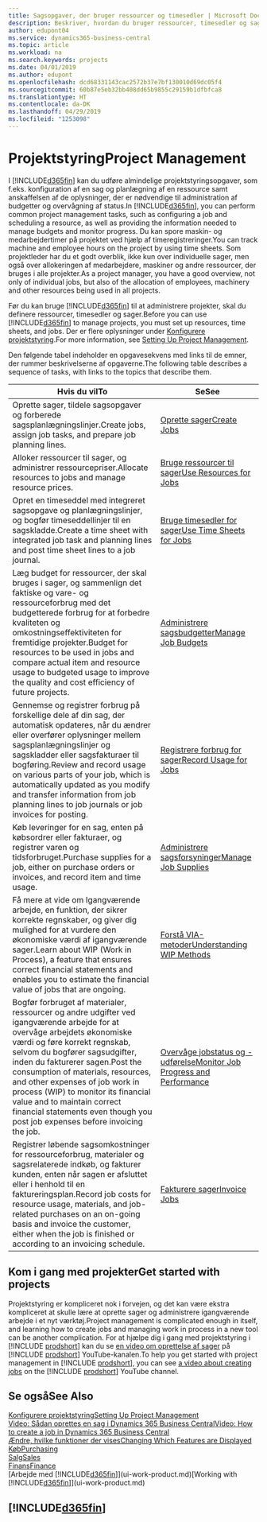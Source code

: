 ```yaml
---
title: Sagsopgaver, der bruger ressourcer og timesedler | Microsoft Docs
description: Beskriver, hvordan du bruger ressourcer, timesedler og sager til at administrere projekter.
author: edupont04
ms.service: dynamics365-business-central
ms.topic: article
ms.workload: na
ms.search.keywords: projects
ms.date: 04/01/2019
ms.author: edupont
ms.openlocfilehash: dcd68331143cac2572b37e7bf130010d69dc05f4
ms.sourcegitcommit: 60b87e5eb32bb408dd65b9855c29159b1dfbfca8
ms.translationtype: HT
ms.contentlocale: da-DK
ms.lasthandoff: 04/29/2019
ms.locfileid: "1253098"
---
```

# <a name="project-management"></a><span data-ttu-id="a515f-103">Projektstyring</span><span class="sxs-lookup"><span data-stu-id="a515f-103">Project Management</span></span>
<span data-ttu-id="a515f-104">I [!INCLUDE[d365fin](includes/d365fin_md.md)] kan du udføre almindelige projektstyringsopgaver, som f.eks. konfiguration af en sag og planlægning af en ressource samt anskaffelsen af de oplysninger, der er nødvendige til administration af budgetter og overvågning af status.</span><span class="sxs-lookup"><span data-stu-id="a515f-104">In [!INCLUDE[d365fin](includes/d365fin_md.md)], you can perform common project management tasks, such as configuring a job and scheduling a resource, as well as providing the information needed to manage budgets and monitor progress.</span></span> <span data-ttu-id="a515f-105">Du kan spore maskin- og medarbejdertimer på projektet ved hjælp af timeregistreringer.</span><span class="sxs-lookup"><span data-stu-id="a515f-105">You can track machine and employee hours on the project by using time sheets.</span></span> <span data-ttu-id="a515f-106">Som projektleder har du et godt overblik, ikke kun over individuelle sager, men også over allokeringen af medarbejdere, maskiner og andre ressourcer, der bruges i alle projekter.</span><span class="sxs-lookup"><span data-stu-id="a515f-106">As a project manager, you have a good overview, not only of individual jobs, but also of the allocation of employees, machinery and other resources being used in all projects.</span></span>

<span data-ttu-id="a515f-107">Før du kan bruge [!INCLUDE[d365fin](includes/d365fin_md.md)] til at administrere projekter, skal du definere ressourcer, timesedler og sager.</span><span class="sxs-lookup"><span data-stu-id="a515f-107">Before you can use [!INCLUDE[d365fin](includes/d365fin_md.md)] to manage projects, you must set up resources, time sheets, and jobs.</span></span> <span data-ttu-id="a515f-108">Der er flere oplysninger under [Konfigurere projektstyring](projects-setup-projects.md).</span><span class="sxs-lookup"><span data-stu-id="a515f-108">For more information, see [Setting Up Project Management](projects-setup-projects.md).</span></span>  

<span data-ttu-id="a515f-109">Den følgende tabel indeholder en opgavesekvens med links til de emner, der rummer beskrivelserne af opgaverne.</span><span class="sxs-lookup"><span data-stu-id="a515f-109">The following table describes a sequence of tasks, with links to the topics that describe them.</span></span>

| <span data-ttu-id="a515f-110">Hvis du vil</span><span class="sxs-lookup"><span data-stu-id="a515f-110">To</span></span> | <span data-ttu-id="a515f-111">Se</span><span class="sxs-lookup"><span data-stu-id="a515f-111">See</span></span> |
| --- | --- |
| <span data-ttu-id="a515f-112">Oprette sager, tildele sagsopgaver og forberede sagsplanlægningslinjer.</span><span class="sxs-lookup"><span data-stu-id="a515f-112">Create jobs, assign job tasks, and prepare job planning lines.</span></span> |[<span data-ttu-id="a515f-113">Oprette sager</span><span class="sxs-lookup"><span data-stu-id="a515f-113">Create Jobs</span></span>](projects-how-create-jobs.md) |
| <span data-ttu-id="a515f-114">Alloker ressourcer til sager, og administrer ressourcepriser.</span><span class="sxs-lookup"><span data-stu-id="a515f-114">Allocate resources to jobs and manage resource prices.</span></span> |[<span data-ttu-id="a515f-115">Bruge ressourcer til sager</span><span class="sxs-lookup"><span data-stu-id="a515f-115">Use Resources for Jobs</span></span>](projects-how-use-resources.md) |
| <span data-ttu-id="a515f-116">Opret en timeseddel med integreret sagsopgave og planlægningslinjer, og bogfør timeseddellinjer til en sagskladde.</span><span class="sxs-lookup"><span data-stu-id="a515f-116">Create a time sheet with integrated job task and planning lines and post time sheet lines to a job journal.</span></span> |[<span data-ttu-id="a515f-117">Bruge timesedler for sager</span><span class="sxs-lookup"><span data-stu-id="a515f-117">Use Time Sheets for Jobs</span></span>](projects-how-use-time-sheets.md) |
| <span data-ttu-id="a515f-118">Læg budget for ressourcer, der skal bruges i sager, og sammenlign det faktiske og vare- og ressourceforbrug med det budgetterede forbrug for at forbedre kvaliteten og omkostningseffektiviteten for fremtidige projekter.</span><span class="sxs-lookup"><span data-stu-id="a515f-118">Budget for resources to be used in jobs and compare actual item and resource usage to budgeted usage to improve the quality and cost efficiency of future projects.</span></span> |[<span data-ttu-id="a515f-119">Administrere sagsbudgetter</span><span class="sxs-lookup"><span data-stu-id="a515f-119">Manage Job Budgets</span></span>](projects-how-manage-budgets.md) |
| <span data-ttu-id="a515f-120">Gennemse og registrer forbrug på forskellige dele af din sag, der automatisk opdateres, når du ændrer eller overfører oplysninger mellem sagsplanlægningslinjer og sagskladder eller sagsfakturaer til bogføring.</span><span class="sxs-lookup"><span data-stu-id="a515f-120">Review and record usage on various parts of your job, which is automatically updated as you modify and transfer information from job planning lines to job journals or job invoices for posting.</span></span> |[<span data-ttu-id="a515f-121">Registrere forbrug for sager</span><span class="sxs-lookup"><span data-stu-id="a515f-121">Record Usage for Jobs</span></span>](projects-how-record-job-usage.md) |
| <span data-ttu-id="a515f-122">Køb leveringer for en sag, enten på købsordrer eller fakturaer, og registrer varen og tidsforbruget.</span><span class="sxs-lookup"><span data-stu-id="a515f-122">Purchase supplies for a job, either on purchase orders or invoices, and record item and time usage.</span></span> |[<span data-ttu-id="a515f-123">Administrere sagsforsyninger</span><span class="sxs-lookup"><span data-stu-id="a515f-123">Manage Job Supplies</span></span>](projects-how-manage-project-supplies.md) |
| <span data-ttu-id="a515f-124">Få mere at vide om Igangværende arbejde, en funktion, der sikrer korrekte regnskaber, og giver dig mulighed for at vurdere den økonomiske værdi af igangværende sager.</span><span class="sxs-lookup"><span data-stu-id="a515f-124">Learn about WIP (Work in Process), a feature that ensures correct financial statements and enables you to estimate the financial value of jobs that are ongoing.</span></span> |[<span data-ttu-id="a515f-125">Forstå VIA-metoder</span><span class="sxs-lookup"><span data-stu-id="a515f-125">Understanding WIP Methods</span></span>](projects-understanding-wip.md) |
| <span data-ttu-id="a515f-126">Bogfør forbruget af materialer, ressourcer og andre udgifter ved igangværende arbejde for at overvåge arbejdets økonomiske værdi og føre korrekt regnskab, selvom du bogfører sagsudgifter, inden du fakturerer sagen.</span><span class="sxs-lookup"><span data-stu-id="a515f-126">Post the consumption of materials, resources, and other expenses of job work in process (WIP) to monitor its financial value and to maintain correct financial statements even though you post job expenses before invoicing the job.</span></span> |[<span data-ttu-id="a515f-127">Overvåge jobstatus og -udførelse</span><span class="sxs-lookup"><span data-stu-id="a515f-127">Monitor Job Progress and Performance</span></span>](projects-how-monitor-progress-performance.md) |
| <span data-ttu-id="a515f-128">Registrer løbende sagsomkostninger for ressourceforbrug, materialer og sagsrelaterede indkøb, og fakturer kunden, enten når sagen er afsluttet eller i henhold til en faktureringsplan.</span><span class="sxs-lookup"><span data-stu-id="a515f-128">Record job costs for resource usage, materials, and job-related purchases on an on-going basis and invoice the customer, either when the job is finished or according to an invoicing schedule.</span></span> |[<span data-ttu-id="a515f-129">Fakturere sager</span><span class="sxs-lookup"><span data-stu-id="a515f-129">Invoice Jobs</span></span>](projects-how-invoice-jobs.md) |

## <a name="get-started-with-projects"></a><span data-ttu-id="a515f-130">Kom i gang med projekter</span><span class="sxs-lookup"><span data-stu-id="a515f-130">Get started with projects</span></span>

<span data-ttu-id="a515f-131">Projektstyring er kompliceret nok i forvejen, og det kan være ekstra kompliceret at skulle lære at oprette sager og administrere igangværende arbejde i et nyt værktøj.</span><span class="sxs-lookup"><span data-stu-id="a515f-131">Project management is complicated enough in itself, and learning how to create jobs and managing work in process in a new tool can be another complication.</span></span> <span data-ttu-id="a515f-132">For at hjælpe dig i gang med projektstyring i [!INCLUDE [prodshort](includes/prodshort.md)] kan du se [en video om oprettelse af sager](https://www.youtube.com/watch?v=VqaPWr7BWmw) på [!INCLUDE [prodshort](includes/prodshort.md)] YouTube-kanalen.</span><span class="sxs-lookup"><span data-stu-id="a515f-132">To help you get started with project management in [!INCLUDE [prodshort](includes/prodshort.md)], you can see [a video about creating jobs](https://www.youtube.com/watch?v=VqaPWr7BWmw) on the [!INCLUDE [prodshort](includes/prodshort.md)] YouTube channel.</span></span>  

## <a name="see-also"></a><span data-ttu-id="a515f-133">Se også</span><span class="sxs-lookup"><span data-stu-id="a515f-133">See Also</span></span>

[<span data-ttu-id="a515f-134">Konfigurere projektstyring</span><span class="sxs-lookup"><span data-stu-id="a515f-134">Setting Up Project Management</span></span>](projects-setup-projects.md)  
[<span data-ttu-id="a515f-135">Video: Sådan oprettes en sag i Dynamics 365 Business Central</span><span class="sxs-lookup"><span data-stu-id="a515f-135">Video: How to create a job in Dynamics 365 Business Central</span></span>](https://www.youtube.com/watch?v=VqaPWr7BWmw)  
[<span data-ttu-id="a515f-136">Ændre, hvilke funktioner der vises</span><span class="sxs-lookup"><span data-stu-id="a515f-136">Changing Which Features are Displayed</span></span>](ui-experiences.md)  
[<span data-ttu-id="a515f-137">Køb</span><span class="sxs-lookup"><span data-stu-id="a515f-137">Purchasing</span></span>](purchasing-manage-purchasing.md)  
[<span data-ttu-id="a515f-138">Salg</span><span class="sxs-lookup"><span data-stu-id="a515f-138">Sales</span></span>](sales-manage-sales.md)  
[<span data-ttu-id="a515f-139">Finans</span><span class="sxs-lookup"><span data-stu-id="a515f-139">Finance</span></span>](finance.md)  
<span data-ttu-id="a515f-140">[Arbejde med [!INCLUDE[d365fin](includes/d365fin_md.md)]](ui-work-product.md)</span><span class="sxs-lookup"><span data-stu-id="a515f-140">[Working with [!INCLUDE[d365fin](includes/d365fin_md.md)]](ui-work-product.md)</span></span>  

## [!INCLUDE[d365fin](includes/free_trial_md.md)]  
